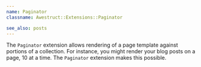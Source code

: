 ```yaml
---
name: Paginator
classname: Awestruct::Extensions::Paginator

see_also: posts
---
```


The `Paginator` extension allows rendering of a page template against
portions of a collection.  For instance, you might render your blog
posts on a page, 10 at a time.  The `Paginator` extension makes this possible.

